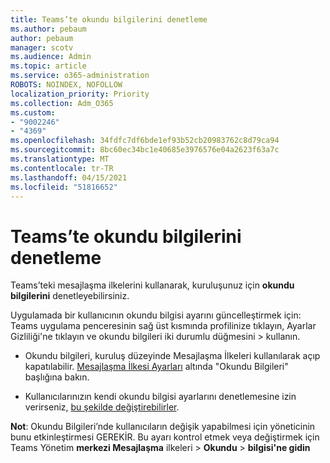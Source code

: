 ```yaml
---
title: Teams’te okundu bilgilerini denetleme
ms.author: pebaum
author: pebaum
manager: scotv
ms.audience: Admin
ms.topic: article
ms.service: o365-administration
ROBOTS: NOINDEX, NOFOLLOW
localization_priority: Priority
ms.collection: Adm_O365
ms.custom:
- "9002246"
- "4369"
ms.openlocfilehash: 34fdfc7df6bde1ef93b52cb20983762c8d79ca94
ms.sourcegitcommit: 8bc60ec34bc1e40685e3976576e04a2623f63a7c
ms.translationtype: MT
ms.contentlocale: tr-TR
ms.lasthandoff: 04/15/2021
ms.locfileid: "51816652"
---
```

# <a name="controlling-read-receipts-in-teams"></a>Teams’te okundu bilgilerini denetleme

Teams’teki mesajlaşma ilkelerini kullanarak, kuruluşunuz için **okundu bilgilerini** denetleyebilirsiniz.

Uygulamada bir kullanıcının okundu bilgisi ayarını güncelleştirmek için: Teams uygulama penceresinin sağ üst kısmında profilinize tıklayın, Ayarlar Gizliliği'ne tıklayın ve okundu bilgileri iki durumlu düğmesini  >   kullanın. 

- Okundu bilgileri, kuruluş düzeyinde Mesajlaşma İlkeleri kullanılarak açıp kapatılabilir. [Mesajlaşma İlkesi Ayarları](https://docs.microsoft.com/microsoftteams/messaging-policies-in-teams#messaging-policy-settings) altında "Okundu Bilgileri" başlığına bakın.

- Kullanıcılarınızın kendi okundu bilgisi ayarlarını denetlemesine izin verirseniz, [bu şekilde değiştirebilirler](https://docs.microsoft.com/microsoftteams/messaging-policies-in-teams#messaging-policy-settings). 

**Not**: Okundu Bilgileri’nde kullanıcıların değişik yapabilmesi için yöneticinin bunu etkinleştirmesi GEREKİR. Bu ayarı kontrol etmek veya değiştirmek için Teams Yönetim **merkezi Mesajlaşma** ilkeleri >  **Okundu**  >  **bilgisi'ne gidin**
